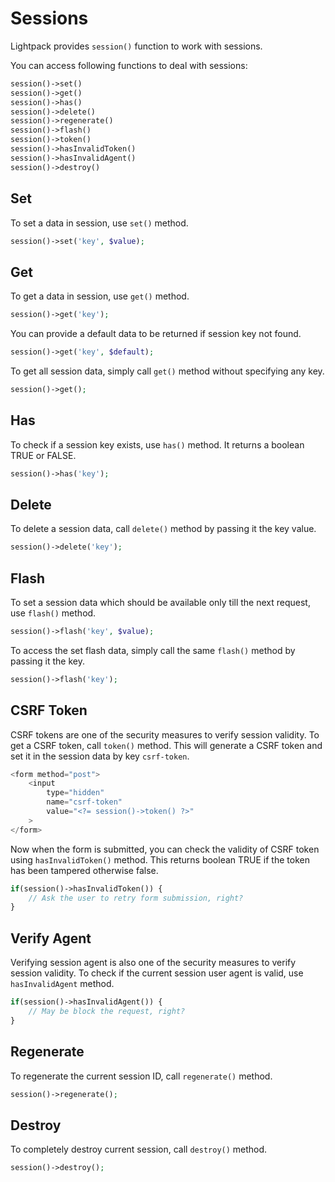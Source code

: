 # Sessions

<p class="tip">Lightpack provides <code>session()</code> function to work with sessions.</p>

You can access following functions to deal with sessions:

```php
session()->set()
session()->get()
session()->has()
session()->delete()
session()->regenerate()
session()->flash()
session()->token()
session()->hasInvalidToken()
session()->hasInvalidAgent()
session()->destroy()
```

## Set

To set a data in session, use <code>set()</code> method.

```php
session()->set('key', $value);
```

## Get

To get a data in session, use <code>get()</code> method.

```php
session()->get('key');
```

You can provide a default data to be returned if session key not found.

```php
session()->get('key', $default);
```

To get all session data, simply call <code>get()</code> method without specifying any key.

```php
session()->get();
```

## Has

To check if a session key exists, use <code>has()</code> method. It returns a boolean TRUE or FALSE.

```php
session()->has('key');
```

## Delete

To delete a session data, call <code>delete()</code> method by passing it the key value.

```php
session()->delete('key');
```

## Flash

To set a session data which should be available only till the next request, use <code>flash()</code>
method.

```php
session()->flash('key', $value);
```

To access the set flash data, simply call the same <code>flash()</code> method by passing it the key.

```php
session()->flash('key');
```

## CSRF Token

CSRF tokens are one of the security measures to verify session validity. To get 
a CSRF token, call <code>token()</code> method. This will generate a CSRF token
and set it in the session data by key <code>csrf-token</code>.

```php
<form method="post">
    <input 
        type="hidden" 
        name="csrf-token" 
        value="<?= session()->token() ?>"
    >
</form>
```

Now when the form is submitted, you can check the validity of CSRF token using <code>hasInvalidToken()</code>
method. This returns boolean TRUE if the token has been tampered otherwise false.

```php
if(session()->hasInvalidToken()) {
    // Ask the user to retry form submission, right?
}
```

## Verify Agent

Verifying session agent is also one of the security measures to verify session validity. To check
if the current session user agent is valid, use <code>hasInvalidAgent</code> method.

```php
if(session()->hasInvalidAgent()) {
    // May be block the request, right?
}
```

## Regenerate

To regenerate the current session ID, call <code>regenerate()</code> method.

```php
session()->regenerate();
```

## Destroy

To completely destroy current session, call <code>destroy()</code> method.

```php
session()->destroy();
```